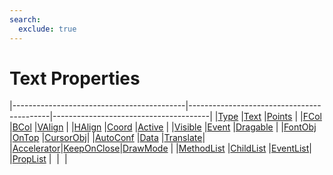 ```yaml
---
search:
  exclude: true
---
```


<h1 class="heading"><span class="name">Text Properties</span></h1>

|-------------------------------------------|-------------------------------------------|---------------------------------------|
|[Type](../properties/type.md)              |[Text](../properties/text.md)              |[Points](../properties/points.md)      |
|[FCol](../properties/fcol.md)              |[BCol](../properties/bcol.md)              |[VAlign](../properties/valign.md)      |
|[HAlign](../properties/halign.md)          |[Coord](../properties/coord.md)            |[Active](../properties/active.md)      |
|[Visible](../properties/visible.md)        |[Event](../properties/event.md)            |[Dragable](../properties/dragable.md)  |
|[FontObj](../properties/fontobj.md)        |[OnTop](../properties/ontop.md)            |[CursorObj](../properties/cursorobj.md)|
|[AutoConf](../properties/autoconf.md)      |[Data](../properties/data.md)              |[Translate](../properties/translate.md)|
|[Accelerator](../properties/accelerator.md)|[KeepOnClose](../properties/keeponclose.md)|[DrawMode](../properties/drawmode.md)  |
|[MethodList](../properties/methodlist.md)  |[ChildList](../properties/childlist.md)    |[EventList](../properties/eventlist.md)|
|[PropList](../properties/proplist.md)      |&nbsp;                                     |&nbsp;                                 |
